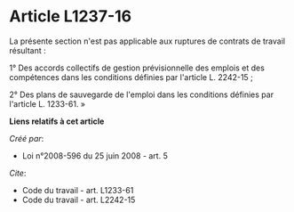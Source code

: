 # Article L1237-16

La présente section n'est pas applicable aux ruptures de contrats de travail résultant : 

1° Des accords collectifs de gestion prévisionnelle des emplois et des compétences dans les conditions définies par l'article
L. 2242-15 ; 

2° Des plans de sauvegarde de l'emploi dans les conditions définies par l'article L. 1233-61. »

**Liens relatifs à cet article**

_Créé par_:

  - Loi n°2008-596 du 25 juin 2008 - art. 5

_Cite_:

  - Code du travail - art. L1233-61
  - Code du travail - art. L2242-15
